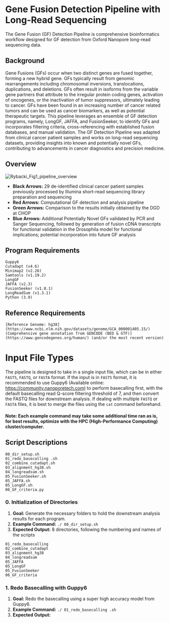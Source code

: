 # Gene Fusion Detection Pipeline with Long-Read Sequencing 
The Gene Fusion (GF) Detection Pipeline is comprehensive bioinformatics workflow designed for GF detection from Oxford Nanopore long-read sequencing data. 

## Background 
Gene Fusions (GFs) occur when two distinct genes are fused together, forming a new hybrid gene. GFs typically result from genomic rearrangements including chromosomal inversions, translocations, duplications, and deletions. GFs often result in isoforms from the variable gene partners that attribute to the irregular protein coding genes, activation of oncogenes, or the inactivation of tumor suppressors, ultimately leading to cancer. GFs have been found in an increasing number of cancer related tumors and can be used as cancer biomarkers, as well as potential therapeutic targets. This pipeline leverages an ensemble of GF detection programs, namely, LongGF, JAFFA, and FusionSeeker, to identify GFs and incorporates filtering criteria, cross-referencing with established fusion databases, and manual validation. The GF Detection Pipeline was adapted from clinical cancer patient samples and works on long-read sequencing datasets, providing insights into known and potentially novel GFs, contributing to advancements in cancer diagnostics and precision medicine.

## Overview 
![Rybacki_Fig1_pipeline_overview](https://github.com/WGLab/Gene-Fusion-Detection-Pipeline-LRS/assets/89222332/e4a3e393-126c-4b75-bff9-f0aebfbdce16)

- **Black Arrows:** 29 de-identified clinical cancer patient samples previously processed by Illumina short-read sequencing library preparation and sequencing
- **Red Arrows:** Computational GF detection and analysis pipeline
- **Green Arrows:** Comparison to the results initially obtained by the DGD at CHOP
- **Blue Arrows:** Additional Potentially Novel GFs validated by PCR and Sanger Sequencing, followed by generation of fusion cDNA transcripts for functional validation in the Drosophila model for functional implications; potential incorporation into future GF analysis

## Program Requirements 
```
Guppy6
Cutadapt (v4.6)
Minimap2 (v2.26)
Samtools (v1.19.2)
LongGF 
JAFFA (v2.3) 
FusionSeeker (v1.0.1) 
LongReadSum (v1.3.1)
Python (3.9)
```

## Reference Requirements
```
[Reference Genome: hg38](https://www.ncbi.nlm.nih.gov/datasets/genome/GCA_000001405.15/)
[Comprehensive gene annotation from GENCODE (BED & GTF)](https://www.gencodegenes.org/human/) (and/or the most recent version)
```

# Input File Types
The pipeline is designed to take in a single input file, which can be in either `FAST5`, `FASTQ`, or `FASTA` format. If the input is in `FAST5` format, it is recommended to use Guppy6 (Available online: https://community.nanoporetech.com) to perform basecalling first, with the default basecalling read Q-score filtering threshold of 7, and then convert the FASTQ files for downstream analysis. If dealing with multiple `FASTQ` or `FASTA` files, it is best to merge the files using the `cat` command beforehand.  

#### Note: Each example command may take some additional time ran as is, for best results, optimize with the HPC (High-Performance Computing) cluster/computer. 


## Script Descriptions 
```
00_dir_setup.sh
01_redo_basecalling .sh
02_combine_cutadapt.sh
03_alignment_hg38.sh
04_longreadsum.sh
05_FusionSeeker.sh
05_JAFFA.sh
05_LongGF.sh
06_GF_criteria.py
```

### 0. Initialization of Directories
1. **Goal:** Generate the necessary folders to hold the downstream analysis results for each program.
2. **Example Command:** `./ 00_dir_setup.sh`
3. **Expected Output:** 8 directories, following the numbering and names of the scripts
```
01_redo_basecalling
02_combine_cutadapt
03_alignment_hg38
04_longreadsum
05_JAFFA
05_LongGF
05_FusionSeeker
06_GF_criteria
```

### 1. Redo Basecalling with Guppy6
1. **Goal:** Redo the basecalling using a super high accuracy model from Guppy6.
2. **Example Command:** `./ 01_redo_basecalling .sh`
3. **Expected Output:** 






